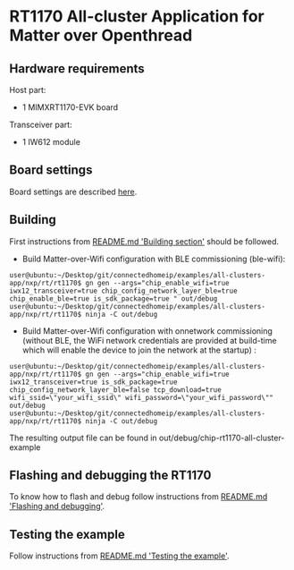 # RT1170 All-cluster Application for Matter over Openthread

## Hardware requirements

Host part:

- 1 MIMXRT1170-EVK board

Transceiver part:

- 1 IW612 module


## Board settings

Board settings are described [here][ot_cli_rt1170_readme].

[ot_cli_rt1170_readme]:https://github.com/NXP/ot-nxp/blob/v1.0.0.2-tag-nxp/src/imx_rt/rt1170/README.md#Board-settings

<a name="building"></a>

## Building

First instructions from [README.md 'Building section'][readme_building_section] should be followed.

[readme_building_section]: README.md#building

-   Build Matter-over-Wifi configuration with BLE commissioning (ble-wifi):

```
user@ubuntu:~/Desktop/git/connectedhomeip/examples/all-clusters-app/nxp/rt/rt1170$ gn gen --args="chip_enable_wifi=true iwx12_transceiver=true chip_config_network_layer_ble=true chip_enable_ble=true is_sdk_package=true " out/debug
user@ubuntu:~/Desktop/git/connectedhomeip/examples/all-clusters-app/nxp/rt/rt1170$ ninja -C out/debug
```

-   Build Matter-over-Wifi configuration with onnetwork commissioning (without BLE, the WiFi network credentials are provided at build-time which will enable the device to join the network at the startup) :

```
user@ubuntu:~/Desktop/git/connectedhomeip/examples/all-clusters-app/nxp/rt/rt1170$ gn gen --args="chip_enable_wifi=true iwx12_transceiver=true is_sdk_package=true chip_config_network_layer_ble=false tcp_download=true wifi_ssid=\"your_wifi_ssid\" wifi_password=\"your_wifi_password\"" out/debug
user@ubuntu:~/Desktop/git/connectedhomeip/examples/all-clusters-app/nxp/rt/rt1170$ ninja -C out/debug
```

The resulting output file can be found in out/debug/chip-rt1170-all-cluster-example

<a name="flashdebug"></a>

## Flashing and debugging the RT1170

To know how to flash and debug follow instructions from [README.md 'Flashing and debugging'][readme_flash_debug_section].

[readme_flash_debug_section]:README.md#flashing-and-debugging

## Testing the example

Follow instructions from [README.md 'Testing the example'][readme_test_example_section].

[readme_test_example_section]:README.md#testing-the-example